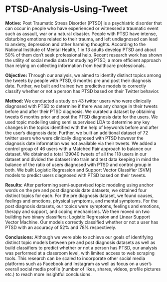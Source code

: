# PTSD-Analysis-Using-Tweet

**Motive:**
Post Traumatic Stress Disorder [PTSD] is a psychiatric disorder that can occur in people who have experienced or witnessed a traumatic event such as assault, war or a natural disaster. People with PTSD have intense, disturbing emotions related to their trauma, and left undiagnosed can lead to anxiety, depression and other harming thoughts. According to the National Institute of Mental Health, 1 in 13 adults develop PTSD and about 50% of them don’t seek professional help. Recent research work has shown the utility of social media data for studying PTSD, a more efficient approach than relying on collecting information from healthcare professionals.
 
**Objective:**
Through our analysis, we aimed to identify distinct topics among the tweets by people with PTSD, 6 months pre and post their diagnosis date. Further, we built and trained two predictive models to correctly classify whether or not a person has PTSD based on their Twitter behavior.

**Method:**
We conducted a study on 43 twitter users who were clinically diagnosed with PTSD to determine if there was any change in their tweets before and after their PTSD diagnosis. We curated a dataset by obtaining tweets 6 months prior and post the PTSD diagnosis date for the users. We used topic modelling using semi supervised LDA to determine any key changes in the topics identified with the help of keywords before and after the user’s diagnosis date.
Further, we built an additional dataset of 72 twitter users who were clinically diagnosed with PTSD however the diagnosis date information was not available via their tweets. We added a control group of 46 users with a Matched Pair approach to balance our dataset. We obtained a total 139040 tweets of all the 118 users in our dataset and divided the dataset into train and test data keeping in mind the balance of the ratio of users diagnosed with PTSD and control group in both. We built Logistic Regression and Support Vector Classifier [SVM] models to predict users diagnosed with PTSD based on their tweets.

**Results:**
After performing semi-supervised topic modeling using anchor words on the pre and post diagnosis date datasets, we obtained four distinct topics for each. For the pre diagnosis dataset, we found causes, feelings and emotions, physical symptoms, and mental symptoms. For the post diagnosis datasets, our topics were symptoms, feelings and emotions, therapy and support, and coping mechanisms. We then moved on two building two binary classifiers: Logistic Regression and Linear Support Vector Machine. Our models correctly classified whether or not a user has PTSD with an accuracy of 52% and 78% respectively. 

**Conclusions:**
Although we were able to achieve our goals of identifying distinct topic models between pre and post diagnosis datasets as well as build classifiers to predict whether or not a person has PTSD, our analysis was performed at a classroom level, with limited access to web scraping tools. This research can be scaled to incorporate other social media platforms such as Facebook and Instagram as well as focus on a user’s overall social media profile (number of likes, shares, videos, profile pictures etc.) to reach more insightful conclusions. 




